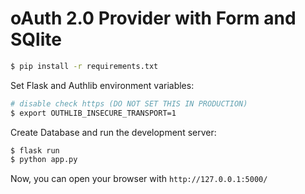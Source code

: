 # oAuth 2.0 Provider with Form and SQlite

```bash
$ pip install -r requirements.txt
```

Set Flask and Authlib environment variables:

```bash
# disable check https (DO NOT SET THIS IN PRODUCTION)
$ export OUTHLIB_INSECURE_TRANSPORT=1
```

Create Database and run the development server:

```bash
$ flask run
$ python app.py
```

Now, you can open your browser with `http://127.0.0.1:5000/`